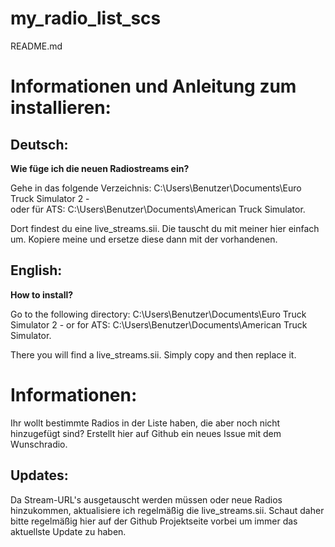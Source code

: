 # my_radio_list_scs

README.md



# Informationen und Anleitung zum installieren:



## Deutsch:


**Wie füge ich die neuen Radiostreams ein?**

Gehe in das folgende Verzeichnis: C:\Users\Benutzer\Documents\Euro Truck Simulator 2 -  
oder für ATS: C:\Users\Benutzer\Documents\American Truck Simulator.

Dort findest du eine live_streams.sii. Die tauscht du mit meiner hier einfach um. Kopiere meine und ersetze diese dann mit der vorhandenen.



## English:


**How to install?**

Go to the following directory: C:\Users\Benutzer\Documents\Euro Truck Simulator 2 -
or for ATS: C:\Users\Benutzer\Documents\American Truck Simulator.

There you will find a live_streams.sii. Simply copy and then replace it.



# Informationen:


Ihr wollt bestimmte Radios in der Liste haben, die aber noch nicht hinzugefügt sind? Erstellt hier auf Github ein neues Issue mit dem Wunschradio.



## Updates:

Da Stream-URL's ausgetauscht werden müssen oder neue Radios hinzukommen, aktualisiere ich regelmäßig die live_streams.sii. Schaut daher bitte regelmäßig hier auf der Github Projektseite vorbei um immer das aktuellste Update zu haben.
